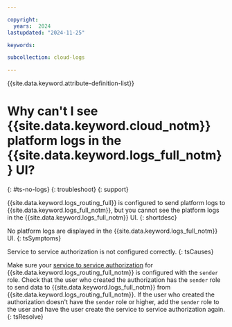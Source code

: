 ```yaml
---

copyright:
  years:  2024
lastupdated: "2024-11-25"

keywords: 

subcollection: cloud-logs

---
```



{{site.data.keyword.attribute-definition-list}}

# Why can't I see {{site.data.keyword.cloud_notm}} platform logs in the {{site.data.keyword.logs_full_notm}} UI?
{: #ts-no-logs}
{: troubleshoot}
{: support}

{{site.data.keyword.logs_routing_full}} is configured to send platform logs to {{site.data.keyword.logs_full_notm}}, but you cannot see the platform logs in the {{site.data.keyword.logs_full_notm}} UI.
{: shortdesc}

No platform logs are displayed in the {{site.data.keyword.logs_full_notm}} UI.
{: tsSymptoms}

Service to service authorization is not configured correctly.
{: tsCauses}

Make sure your [service to service authorization](/docs/logs-router?topic=logs-router-iam-service-auth-logs-routing&interface=ui) for {{site.data.keyword.logs_routing_full_notm}} is configured with the `sender` role. Check that the user who created the authorization has the `sender` role to send data to {{site.data.keyword.logs_full_notm}} from {{site.data.keyword.logs_routing_full_notm}}. If the user who created the authorization doesn't have the `sender` role or higher, add the `sender` role to the user and have the user create the service to service authorization again.
{: tsResolve}


